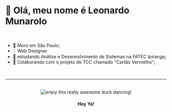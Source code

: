 # 👋 Olá, meu nome é Leonardo Munarolo

<br />
<ul>
  <li>📍 Moro em São Paulo;</li>
  <li>💡 Web Designer</li>
  <li>📕 estudando Análise e Desenvolvimento de Sistemas na FATEC Ipiranga;</li>
  <li>🤝 Colaborando com o projeto de TCC chamado "Cartão Vermelho";</li>
</ul>
<br />

<hr></hr>

<div align="center">
  <br>
  <img style="max-width: 100%; display: inline" alt="enjoy this really awesome duck dancing!" src="https://user-images.githubusercontent.com/88509203/195962923-52baf9f5-3574-493e-91be-ee994d1d4f85.gif">
  <h4><b>Hey Ya!</b></h4>
</div>
